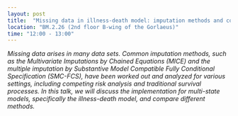 ```yaml
---
layout: post
title:  "Missing data in illness-death model: imputation methods and comparisons (Victor van der Horst)"
location: "BM.2.26 (2nd floor B-wing of the Gorlaeus)"
time: "12:00 - 13:00"
---
```


<em>
Missing data arises in many data sets. Common imputation methods, such as the Multivariate Imputations by Chained Equations (MICE) and the multiple imputation by Substantive Model Compatible Fully Conditional Specification (SMC-FCS), have been worked out and analyzed for various settings, including competing risk analysis and traditional survival processes. In this talk, we will discuss the implementation for multi-state models, specifically the illness-death model, and compare different methods.
</em>
